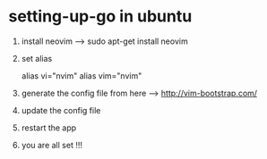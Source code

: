 # setting-up-go in ubuntu 

1. install neovim  --> sudo apt-get install neovim
2. set alias 

    alias vi="nvim"
    alias vim="nvim"

3. generate the config file from here --> http://vim-bootstrap.com/

4. update the config file

5. restart the app 

6. you are all set !!! 
